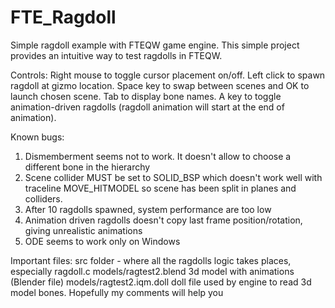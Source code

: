 # FTE_Ragdoll
Simple ragdoll example with FTEQW game engine. This simple project provides an intuitive way to test ragdolls in FTEQW.

Controls:
Right mouse to toggle cursor placement on/off. Left click to spawn ragdoll at gizmo location.
Space key to swap between scenes and OK to launch chosen scene.
Tab to display bone names.
A key to toggle animation-driven ragdolls (ragdoll animation will start at the end of animation).

Known bugs:
1) Dismemberment seems not to work. It doesn't allow to choose a different bone in the hierarchy
2) Scene collider MUST be set to SOLID_BSP which doesn't work well with traceline MOVE_HITMODEL so scene has been split in planes and colliders.
3) After 10 ragdolls spawned, system performance are too low
4) Animation driven ragdolls doesn't copy last frame position/rotation, giving unrealistic animations
5) ODE seems to work only on Windows

Important files:
src folder - where all the ragdolls logic takes places, especially ragdoll.c
models/ragtest2.blend 3d model with animations (Blender file)
models/ragtest2.iqm.doll doll file used by engine to read 3d model bones. Hopefully my comments will help you
